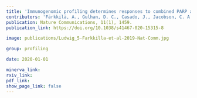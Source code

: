 ```yaml
---
title: 'Immunogenomic profiling determines responses to combined PARP and PD-1 inhibition in ovarian cancer.'
contributors: 'Färkkilä, A., Gulhan, D. C., Casado, J., Jacobson, C. A., Nguyen, H., Kochupurakkal, B., Maliga, Z., Yapp, C., … Konstantinopoulos, P. A. (2020).'
publication: Nature Communications, 11(1), 1459.
publication_link: https://doi.org/10.1038/s41467-020-15315-8

image: publications/Ludwig_5-Farkkilla-et-al-2019-Nat-Comm.jpg

group: profiling

date: 2020-01-01

minerva_link:
rxiv_link:
pdf_link:
show_page_link: false
---
```

